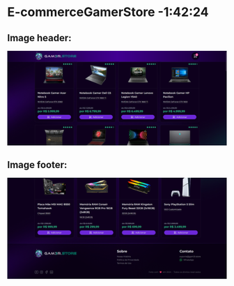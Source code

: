 # E-commerceGamerStore -1:42:24

## Image header:
![alt text](./gam3r.store/apps/frontend/public/image.png)

## Image footer:
![alt text](./gam3r.store/apps/frontend/public/image-1.png)